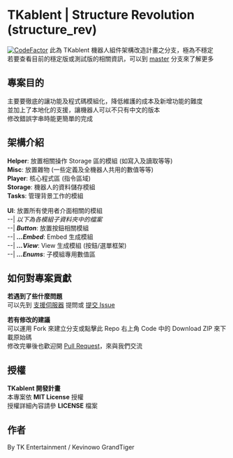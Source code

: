# TKablent | Structure Revolution (structure_rev)
[![CodeFactor](https://www.codefactor.io/repository/github/tk-entertainment/tkablent_music/badge/structure_rev)](https://www.codefactor.io/repository/github/tk-entertainment/tkablent_music/overview/structure_rev)
此為 TKablent 機器人組件架構改造計畫之分支，極為不穩定  
若要查看目前的穩定版或測試版的相關資訊，可以到 [master](https://github.com/TK-Entertainment/tkablent_music) 分支來了解更多  

## 專案目的
主要要徹底的讓功能及程式碼模組化，降低維護的成本及新增功能的難度  
並加上了本地化的支援，讓機器人可以不只有中文的版本  
修改錯誤字串時能更簡單的完成

## 架構介紹
**Helper**: 放置相關操作 Storage 區的模組 (如寫入及讀取等等)  
**Misc**: 放置雜物 (一些定義及全機器人共用的數值等等)  
**Player**: 核心程式區 (指令區域)  
**Storage**: 機器人的資料儲存模組  
**Tasks**: 管理背景工作的模組  
  
**UI**: 放置所有使用者介面相關的模組  
--| *以下為各模組子資料夾中的檔案*  
--| ***Button***: 放置按鈕相關模組  
--| ***...Embed***: Embed 生成模組  
--| ***...View***: View 生成模組 (按鈕/選單框架)  
--| ***...Enums***: 子模組專用數值區

## 如何對專案貢獻
**若遇到了些什麼問題**  
可以先到 [支援伺服器](https://discord.gg/9qrpGh4e7V) 提問或 [提交 Issue](https://github.com/TK-Entertainment/tkablent_music/issues)  
  
**若有修改的建議**  
可以運用 Fork 來建立分支或點擊此 Repo 右上角 Code 中的 Download ZIP 來下載原始碼  
修改完畢後也歡迎開 [Pull Request](https://github.com/TK-Entertainment/tkablent_music/pulls)，來與我們交流  

## 授權
**TKablent 開發計畫**  
本專案依 **MIT License** 授權  
授權詳細內容請參 **LICENSE** 檔案
## 作者
By TK Entertainment / Kevinowo GrandTiger
